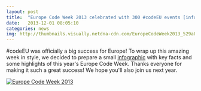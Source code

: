 ```yaml
---
layout: post
title:  "Europe Code Week 2013 celebrated with 300 #codeEU events [infographic]"
date:   2013-12-01 08:05:10
categories: news
img: http://thumbnails.visually.netdna-cdn.com/EuropeCodeWeek2013_529a8276b1f9e_w587.png
---
```


 #codeEU was officially a big success for Europe! To wrap up this amazing week in style, we decided to prepare a small <a href="http://visual.ly/europe-code-week-2013">infographic</a> with key facts and some highlights of this year's Europe Code Week. Thanks everyone for making it such a great success! We hope you'll also join us next year.

<div class='visually_embed'><a href="http://visual.ly/europe-code-week-2013" target="_blank"><img class='visually_embed_infographic' src='http://thumbnails.visually.netdna-cdn.com/EuropeCodeWeek2013_529a8276b1f9e_w587.png' alt='Europe Code Week 2013' /></a><script type='text/javascript' src='http://a.visual.ly/api/embed/96534' class='visually_embed_script' id='visually_embed_script_96534'></script></div>